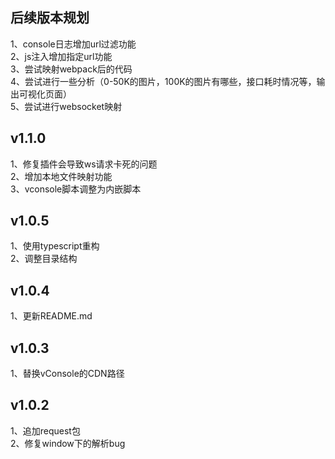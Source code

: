 ## 后续版本规划
1、console日志增加url过滤功能  
2、js注入增加指定url功能  
3、尝试映射webpack后的代码  
4、尝试进行一些分析（0-50K的图片，100K的图片有哪些，接口耗时情况等，输出可视化页面）  
5、尝试进行websocket映射  

## v1.1.0
1、修复插件会导致ws请求卡死的问题   
2、增加本地文件映射功能   
3、vconsole脚本调整为内嵌脚本

## v1.0.5
1、使用typescript重构  
2、调整目录结构

## v1.0.4
1、更新README.md

## v1.0.3
1、替换vConsole的CDN路径

## v1.0.2
1、追加request包  
2、修复window下的解析bug
